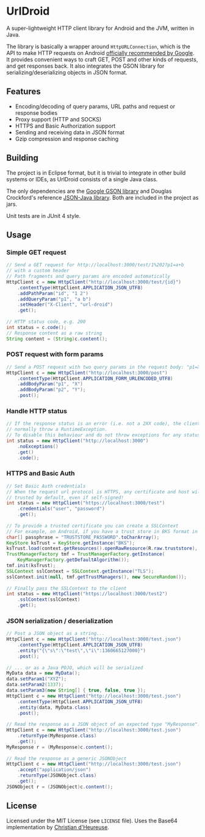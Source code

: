 UrlDroid
========

A super-lightweight HTTP client library for Android and the JVM, written in Java.

The library is basically a wrapper around `HttpURLConnection`, which is the API to make HTTP requests on
Android [officially recommended by Google](http://android-developers.blogspot.com/2011/09/androids-http-clients.html).
It provides convenient ways to craft GET, POST and other kinds of requests, and get responses back. It also integrates the GSON library for serializing/deserializing objects in JSON format.


## Features

- Encoding/decoding of query params, URL paths and request or response bodies
- Proxy support (HTTP and SOCKS)
- HTTPS and Basic Authorization support
- Sending and receiving data in JSON format
- Gzip compression and response caching


## Building

The project is in Eclipse format, but it is trivial to integrate in other build systems or IDEs, as UrlDroid consists of a single Java class.

The only dependencies are the [Google GSON library](https://code.google.com/p/google-gson/) and Douglas Crockford's reference [JSON-Java library](https://github.com/douglascrockford/JSON-java). Both are included in the project as jars.

Unit tests are in JUnit 4 style.


## Usage

### Simple GET request

```java
// Send a GET request for http://localhost:3000/test/1%202?p1=a+b
// with a custom header
// Path fragments and query params are encoded automatically
HttpClient c = new HttpClient("http://localhost:3000/test/{id}")
    .contentType(HttpClient.APPLICATION_JSON_UTF8)
    .addPathParam("id", "1 2")
    .addQueryParam("p1", "a b")
    .setHeader("X-Client", "url-droid")
    .get();
 
// HTTP status code, e.g. 200
int status = c.code();
// Response content as a raw string
String content = (String)c.content();
```

### POST request with form params

```java
// Send a POST request with two query params in the request body: "p1=X&p2=Y"
HttpClient c = new HttpClient("http://localhost:3000/post")
    .contentType(HttpClient.APPLICATION_FORM_URLENCODED_UTF8)
    .addBodyParam("p1", "X")
    .addBodyParam("p2", "Y");
    .post();
```

### Handle HTTP status

```java
// If the response status is an error (i.e. not a 2XX code), the client will
// normally throw a RuntimeException.
// To disable this behaviour and do not throw exceptions for any status, use noExceptions()
int status = new HttpClient("http://localhost:3000")
    .noExceptions()
    .get()
    .code();  
```
    
### HTTPS and Basic Auth
    
```java
// Set Basic Auth credentials
// When the request url protocol is HTTPS, any certificate and host will be
// trusted by default, even if self-signed!
int status = new HttpClient("https://localhost:3000/test")
    .credentials("user", "password")
    .get();
 
// To provide a trusted certificate you can create a SSLContext
// For example, on Android, if you have a trust store in BKS format in /raw/truststore.bks:
char[] passphrase = "TRUSTSTORE_PASSWORD".toCharArray();
KeyStore ksTrust = KeyStore.getInstance("BKS");
ksTrust.load(context.getResources().openRawResource(R.raw.truststore), passphrase);
TrustManagerFactory tmf = TrustManagerFactory.getInstance(
    KeyManagerFactory.getDefaultAlgorithm());
tmf.init(ksTrust);
SSLContext sslContext = SSLContext.getInstance("TLS");
sslContext.init(null, tmf.getTrustManagers(), new SecureRandom());
 
// Finally pass the SSLContext to the client
int status = new HttpClient("https://localhost:3000/test2")
    .sslContext(sslContext)
    .get();
```

### JSON serialization / deserialization

```java
// Post a JSON object as a string...
HttpClient c = new HttpClient("http://localhost:3000/test.json")
    .contentType(HttpClient.APPLICATION_JSON_UTF8)
    .entity("{\"s\":\"test\",\"i\":1360665127000}")
    .post();
 
// ... or as a Java POJO, which will be serialized
MyData data = new MyData();
data.setParam1("XYZ");
data.setParam2(1337);
data.setParam3(new String[] { true, false, true });
HttpClient c = new HttpClient("http://localhost:3000/test.json")
    .contentType(HttpClient.APPLICATION_JSON_UTF8)
    .entity(data, MyData.class)
    .post();
 
// Read the response as a JSON object of an expected type "MyResponse"...
HttpClient c = new HttpClient("http://localhost:3000/test.json")
    .returnType(MyResponse.class)
    .get();
MyResponse r = (MyResponse)c.content();
 
// Read the response as a generic JSONObject
HttpClient c = new HttpClient("http://localhost:3000/test.json")
    .accept("application/json")
    .returnType(JSONObject.class)
    .get();
JSONObject r = (JSONObject)c.content();
```        

## License

Licensed under the MIT License (see `LICENSE` file). Uses the Base64 implementation by [Christian d'Heureuse](http://www.source-code.biz/base64coder/java/).
